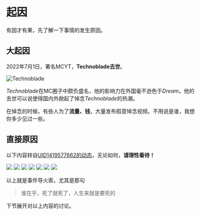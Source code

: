 # 起因  

有因才有果，先了解一下事情的发生原因。
  
## 大起因  

2022年7月1日，著名MCYT，**Technoblade去世**。  

![Technoblade](pic/Techno.png)  

*Technoblade*在MC圈子中颇负盛名，他的影响力在外国毫不逊色于*Dream*。他的去世可以说使得国内外掀起了悼念*Technoblade*的热潮。  

在悼念的时候，有些人为了**流量、钱**，大量发布假意悼念视频。不用说是谁，我想你多少见过一些。  

## 直接原因  

以下内容转自[UID1419577662的动态](https://t.bilibili.com/686070529623326724?spm_id_from=333.999.0.0)，无论如何，**请理性看待！**  

![](pic/LG_A.png)
![](pic/LG_B.png)
![](pic/LG_C.png)
![](pic/LG_D.png)
![](pic/LG_E.png)
![](pic/LG_F.png)
![](pic/LG_G.png)

以上就是事件导火索，尤其是那句

> 谁在乎，死了就死了，人生来就是要死的  

下节展开对以上内容的讨论。